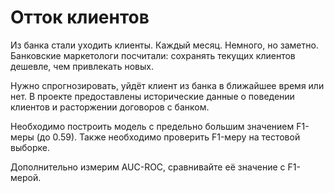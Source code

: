 # Отток клиентов

Из банка стали уходить клиенты. Каждый месяц. Немного, но заметно. Банковские маркетологи посчитали: сохранять текущих клиентов дешевле, чем привлекать новых.

Нужно спрогнозировать, уйдёт клиент из банка в ближайшее время или нет. В проекте предоставлены исторические данные о поведении клиентов и расторжении договоров с банком.

Необходимо построить модель с предельно большим значением F1-меры (до 0.59). Также необходимо проверить F1-меру на тестовой выборке.

Дополнительно измерим AUC-ROC, сравнивайте её значение с F1-мерой.